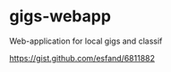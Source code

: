 # gigs-webapp
Web-application for local gigs and classif





https://gist.github.com/esfand/6811882
